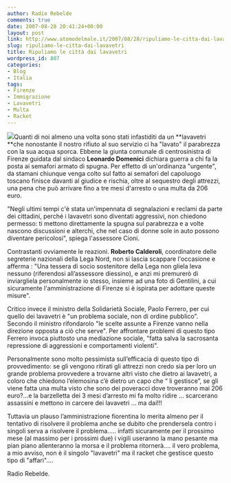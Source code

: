 ```yaml
---
author: Radio Rebelde
comments: true
date: 2007-08-28 20:41:24+00:00
layout: post
link: http://www.atomodelmale.it/2007/08/28/ripuliamo-le-citta-dai-lavavetri/
slug: ripuliamo-le-citta-dai-lavavetri
title: Ripuliamo le città dai lavavetri
wordpress_id: 807
categories:
- Blog
- Italia
tags:
- Firenze
- Immigrazione
- Lavavetri
- Multa
- Racket
---
```


![](http://www.atomodelmale.it/wp-content/uploads/2008/10/stor_6924785_32570.jpg)Quanti di noi almeno una volta sono stati infastiditi da un **lavavetri **che nonostante  il nostro rifiuto al suo servizio ci ha "lavato" il parabrezza con la sua  acqua sporca. Ebbene la giunta comunale di centrosinistra di Firenze guidata dal sindaco **Leonardo Domenici** dichiara guerra a chi fa la posta ai semafori armato di spugna. Per effetto di un'ordinanza "urgente", da stamani chiunque venga colto sul fatto ai semafori del capoluogo toscano finisce davanti al giudice e rischia, oltre al sequestro degli attrezzi, una pena che può arrivare fino a tre mesi d'arresto o una multa da 206 euro.

"Negli ultimi tempi c'è stata un'impennata di segnalazioni e reclami da parte dei cittadini, perché i lavavetri sono diventati aggressivi, non chiedono permesso: ti mettono direttamente la spugna sul parabrezza e a volte nascono discussioni e alterchi, che nel caso di donne sole in auto possono diventare pericolosi", spiega l'assessore Cioni.

<!-- more -->


Contrastanti ovviamente le reazioni. **Roberto Calderoli**, coordinatore delle segreterie nazionali della Lega Nord,  non si lascia scappare l'occasione e afferma : "Una tessera di socio sostenitore della Lega non gliela leva nessuno (riferendosi all’assessore diessino), e anzi mi premurerò di inviargliela personalmente io stesso, insieme ad una foto di Gentilini, a cui sicuramente l'amministrazione di Firenze si è ispirata per adottare queste misure".

Critico invece il ministro della Solidarietà Sociale, Paolo Ferrero, per cui quello dei lavavetri è "un problema sociale, non di ordine pubblico". Secondo il ministro rifondarolo "le scelte assunte a Firenze vanno nella direzione opposta a ciò che serve". Per affrontare problemi di questo tipo Ferrero invoca piuttosto una mediazione sociale, "fatta salva la sacrosanta repressione di aggressioni e comportamenti violenti".

Personalmente sono molto pessimista sull’efficacia di questo tipo di provvedimento: se gli vengono ritirati gli attrezzi non credo sia per loro un grande problema provvedere a trovarne altri visto che dietro ai lavavetri, a coloro che chiedono l’elemosina c’è dietro un capo che “ li gestisce”, se gli viene fatta una multa visto che sono dei poveracci dove troveranno mai 206 euro?...e la barzelletta dei 3 mesi d’arresto mi fa molto ridire … scarcerano assassini e mettono in carcere dei lavavetri … ma dai!!!

Tuttavia un plauso l’amministrazione fiorentina lo merita almeno per il tentativo di risolvere il problema anche se dubito che prendersela contro i singoli serva a risolvere il problema..... infatti sicuramente per il prossimo mese (al massimo per i prossimi due) i vigili useranno la mano pesante ma  pian piano allenteranno la morsa e il problema ritornerà.... il vero problema, a mio avviso,  non è il singolo "lavavetri" ma il racket che gestisce questo tipo di "affari"....

Radio Rebelde.
